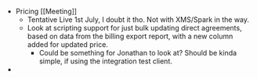 - Pricing [[Meeting]]
	- Tentative Live 1st July, I doubt it tho. Not with XMS/Spark in the way.
	- Look at scripting support for just bulk updating direct agreements, based on data from the billing export report, with a new column added for updated price.
		- Could be something for Jonathan to look at? Should be kinda simple, if using the integration test client.
-